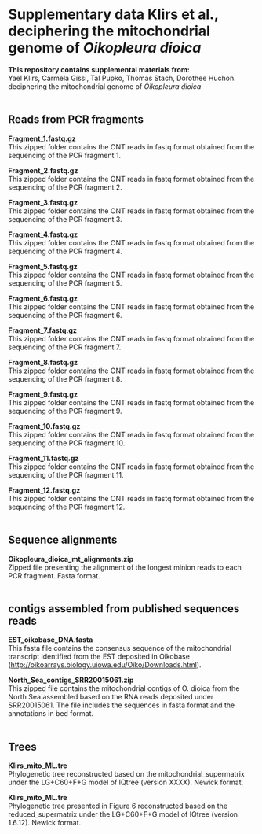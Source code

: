 # Supplementary data Klirs et al., deciphering the mitochondrial genome of *Oikopleura dioica*


**This repository contains supplemental materials from:**  
Yael Klirs, Carmela Gissi, Tal Pupko, Thomas Stach, Dorothee Huchon. deciphering the mitochondrial genome of *Oikopleura dioica*
<br><br>  

## Reads from PCR fragments

**Fragment_1.fastq.gz**  
This zipped folder contains the ONT reads in fastq format obtained from the sequencing of the PCR fragment 1.

**Fragment_2.fastq.gz**  
This zipped folder contains the ONT reads in fastq format obtained from the sequencing of the PCR fragment 2.

**Fragment_3.fastq.gz**  
This zipped folder contains the ONT reads in fastq format obtained from the sequencing of the PCR fragment 3.

**Fragment_4.fastq.gz**  
This zipped folder contains the ONT reads in fastq format obtained from the sequencing of the PCR fragment 4.

**Fragment_5.fastq.gz**  
This zipped folder contains the ONT reads in fastq format obtained from the sequencing of the PCR fragment 5.

**Fragment_6.fastq.gz**  
This zipped folder contains the ONT reads in fastq format obtained from the sequencing of the PCR fragment 6.

**Fragment_7.fastq.gz**  
This zipped folder contains the ONT reads in fastq format obtained from the sequencing of the PCR fragment 7.

**Fragment_8.fastq.gz**  
This zipped folder contains the ONT reads in fastq format obtained from the sequencing of the PCR fragment 8.

**Fragment_9.fastq.gz**  
This zipped folder contains the ONT reads in fastq format obtained from the sequencing of the PCR fragment 9.

**Fragment_10.fastq.gz**  
This zipped folder contains the ONT reads in fastq format obtained from the sequencing of the PCR fragment 10.

**Fragment_11.fastq.gz**  
This zipped folder contains the ONT reads in fastq format obtained from the sequencing of the PCR fragment 11.

**Fragment_12.fastq.gz**  
This zipped folder contains the ONT reads in fastq format obtained from the sequencing of the PCR fragment 12.
<br><br>


## Sequence alignments

**Oikopleura_dioica_mt_alignments.zip**  
Zipped file presenting the alignment of the longest minion reads to each PCR fragment. Fasta format.
<br><br>


## contigs assembled from published sequences reads

**EST_oikobase_DNA.fasta**  
This fasta file contains the consensus sequence of the mitochondrial transcript identified from the EST deposited in Oikobase (http://oikoarrays.biology.uiowa.edu/Oiko/Downloads.html).

**North_Sea_contigs_SRR20015061.zip**  
This zipped file contains the mitochondrial contigs of O. dioica from the North Sea assembled based on the RNA reads deposited under SRR20015061. The file includes the sequences in fasta format and the annotations in bed format.
<br><br>


## Trees

**Klirs_mito_ML.tre**  
Phylogenetic tree reconstructed based on the mitochondrial_supermatrix under the LG+C60+F+G model of IQtree (version XXXX). Newick format.

**Klirs_mito_ML.tre**  
Phylogenetic tree presented in Figure 6 reconstructed based on the reduced_supermatrix under the LG+C60+F+G model of IQtree (version 1.6.12). Newick format.


